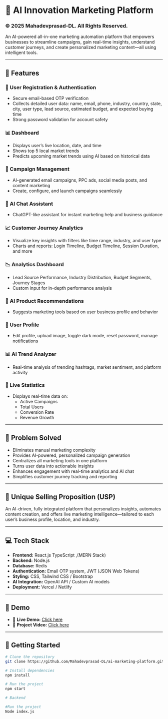 # 🚀 AI Innovation Marketing Platform      
### © 2025 Mahadevprasad-DL. All Rights Reserved.

An AI-powered all-in-one marketing automation platform that empowers businesses to streamline campaigns, gain real-time insights, understand customer journeys, and create personalized marketing content—all using intelligent tools.

---

## 🌟 Features

### 🔐 User Registration & Authentication
- Secure email-based OTP verification
- Collects detailed user data: name, email, phone, industry, country, state, city, user type, lead source, estimated budget, and expected buying time
- Strong password validation for account safety

### 📊 Dashboard
- Displays user’s live location, date, and time
- Shows top 5 local market trends
- Predicts upcoming market trends using AI based on historical data

### 📣 Campaign Management
- AI-generated email campaigns, PPC ads, social media posts, and content marketing
- Create, configure, and launch campaigns seamlessly

### 💬 AI Chat Assistant
- ChatGPT-like assistant for instant marketing help and business guidance

### 📈 Customer Journey Analytics
- Visualize key insights with filters like time range, industry, and user type
- Charts and reports: Login Timeline, Budget Timeline, Session Duration, and more

### 📉 Analytics Dashboard
- Lead Source Performance, Industry Distribution, Budget Segments, Journey Stages
- Custom input for in-depth performance analysis


### 🧠 AI Product Recommendations
- Suggests marketing tools based on user business profile and behavior

### 👤 User Profile
- Edit profile, upload image, toggle dark mode, reset password, manage notifications

### 📊 AI Trend Analyzer
- Real-time analysis of trending hashtags, market sentiment, and platform activity

### 📍 Live Statistics
- Displays real-time data on:
  - Active Campaigns
  - Total Users
  - Conversion Rate
  - Revenue Growth

---

## 🧩 Problem Solved

- Eliminates manual marketing complexity
- Provides AI-powered, personalized campaign generation
- Centralizes all marketing tools in one platform
- Turns user data into actionable insights
- Enhances engagement with real-time analytics and AI chat
- Simplifies customer journey tracking and reporting

---

## 🔑 Unique Selling Proposition (USP)

An AI-driven, fully integrated platform that personalizes insights, automates content creation, and offers live marketing intelligence—tailored to each user’s business profile, location, and industry.

---

## 💻 Tech Stack

- **Frontend:** React.js  TypeScript ,(MERN Stack)
- **Backend:** Node.js
- **Database:**  Redis
- **Authentication:** Email OTP system, JWT (JSON Web Tokens)
- **Styling:** CSS, Tailwind CSS / Bootstrap
- **AI Integration:** OpenAI API / Custom AI models
- **Deployment:** Vercel / Netlify

---

## 📎 Demo

- 🔗 **Live Demo:** [Click here](https://intelligent-marketing-system.vercel.app/)
- 🎥 **Project Video:** [Click here](https://drive.google.com/file/d/1ueAmCXKfT9YHHfwMeUv-cekm72fY3q0-/view)

---

## 🚀 Getting Started

```bash
# Clone the repository
git clone https://github.com/Mahadevprasad-DL/ai-marketing-platform.git

# Install dependencies
npm install

# Run the project
npm start

# Backend 

#Run the project
Node index.js







